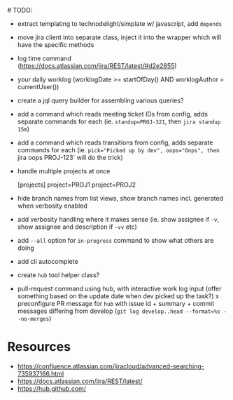 # TODO:

- extract templating to technodelight/simplate w/ javascript, add `depends`
- move jira client into separate class, inject it into the wrapper which will have the specific methods
- log time command (https://docs.atlassian.com/jira/REST/latest/#d2e2855)
- your daily worklog (worklogDate >= startOfDay() AND worklogAuthor = currentUser())
- create a jql query builder for assembling various queries?
- add a command which reads meeting ticket IDs from config, adds separate commands for each (ie. `standup=PROJ-321`, then `jira standup 15m`)
- add a command which reads transitions from config, adds separate commands for each (ie. `pick="Picked up by dev", oops="Oops", then `jira oops PROJ-123` will do the trick)
- handle multiple projects at once

    [projects]
    project=PROJ1
    project=PROJ2

- hide branch names from list views, show branch names incl. generated when verbosity enabled
- add verbosity handling where it makes sense (ie. show assignee if `-v`, show assignee and description if `-vv` etc)
- add `--all` option for `in-progress` command to show what others are doing

- add cli autocomplete
- create `hub` tool helper class?
- pull-request command using hub, with interactive work log input (offer something based on the update date when dev picked up the task?)
x preconfigure PR message for `hub` with issue id + summary + commit messages differing from develop (`git log develop..head --format=%s --no-merges`)

# Resources
- https://confluence.atlassian.com/jiracloud/advanced-searching-735937166.html
- https://docs.atlassian.com/jira/REST/latest/
- https://hub.github.com/

